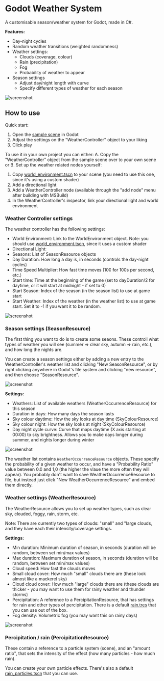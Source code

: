 # Godot Weather System

A customisable season/weather system for Godot, made in C#.

**Features:**
- Day-night cycles
- Random weather transitions (weighted randomness)
- Weather settings:
  - Clouds (coverage, colour)
  - Rain (precipitation)
  - Fog
  - Probability of weather to appear
- Season settings
  - Adjust day/night length with curve
  - Specify different types of weather for each season

![screenshot](screenshots/screenshot1.jpg)

## How to use

Quick start:
1. Open the [sample scene](sample_scene/sample_scene.tscn) in Godot
2. Adjust the settings on the "WeatherController" object to your liking
3. Click play

To use it in your own project you can either:
A. Copy the "WeatherController" object from the sample scene over to your own scene
or
B. Set up the weather related nodes yourself:
1. Copy [world_environment.tscn](addons/GodotWeatherSystem/nodes/world_environment.tscn) to your scene (you need to use this one, since it's using a custom shader)
2. Add a directional light
3. Add a WeatherController node (available through the "add node" menu after building with MSBuild)
4. In the WeatherController's inspector, link your directional light and world environment

### Weather Controller settings

The weather controller has the following settings:
- World Environment: Link to the WorldEnvironment object. Note: you should use [world_environment.tscn](addons/GodotWeatherSystem/nodes/world_environment.tscn), since it uses a custom shader
- Directional Light:
- Seasons: List of SeasonResource objects
- Day Duration: How long a day is, in seconds (controls the day-night cycles)
- Time Speed Multiplier: How fast time moves (100 for 100s per second, etc.)
- Start time: Time at the beginning of the game (set to dayDuration/2 for daytime, or it will start at midnight - if set to 0)
- Start Season: Index of the season (in the season list) to use at game start
- Start Weather: Index of the weather (in the weather list) to use at game start. Set it to -1 if you want it to be random.

![screenshot](screenshots/weather_controller_settings.jpg)

### Season settings (SeasonResource)

The first thing you want to do is to create some seaons.
These controll what types of weather you will see (summer => clear sky, autumn => rain, etc.), and how long the nights are.

You can create a season settings either by adding a new entry to the WeatherController's weather list and clicking "New SeasonResource", or by right clicking anywhere in Godot's file system and clicking "new resource", and then choose "SeasonResource".

![screenshot](screenshots/new_season.jpg)

**Settings:**
- Weathers: List of available weathers (WeatherOccurrenceResource) for this season
- Duration in days: How many days the season lasts
- Sky colour daytime: How the sky looks at day time (SkyColourResource)
- Sky colour night: How the sky looks at night (SkyColourResource)
- Day night cycle curve: Curve that maps daytime (X axis starting at 00:00) to sky brightness. Allows you to make days longer during summer, and nights longer during winter

![screenshot](screenshots/season_settings.jpg)

The weather list contains `WeatherOccurrenceResource` objects. These specify the probability of a given weather to occur, and have a "Probability Ratio" value between 0.0 and 1,0 (the higher the vlaue the more often they will appear).
You probably don't want to save WeatherOccurrenceResource to file, but instead just click "New WeatherOccurrenceResource" and embed them directly.

### Weather settings (WeatherResource)

The WeatherResource allows you to set up weather types, such as clear sky, clouded, foggy, rain, storm, etc.

Note: There are currently two types of clouds: "small" and "large clouds, and they have each their intensity/coverage settings.

**Settings:**
- Min duration: Minimum duration of season, in seconds (duration will be random, between set min/max values)
- Max duration: Maximum duration of season, in seconds (duration will be random, between set min/max values)
- Cloud speed: How fast the clouds moves
- Small cloud cover: How much "small" clouds there are (these look almost like a mackerel sky)
- Cloud cloud cover: How much "large" clouds there are (these clouds are thicker - you may want to use them for rainy weather and thunder storms)
- Percipitation: A reference to a PercipitationResource, that has settings for rain and other types of percipitation. There is a default [rain.tres](addons/GodotWeatherSystem/precipitation/rain.tres) that you can use out of the box.
- Fog density: Volumetric fog (you may want this on rainy days)

![screenshot](screenshots/weather_settings.jpg)

### Percipitation / rain (PercipitationResource)

These contain a reference to a particle system (scene), and an "amount ratio", that sets the intensity of the effect (how many particles - how much rain).

You can create your own particle effects. There's also a default [rain_particles.tscn](addons/GodotWeatherSystem/particles/rain_particles.tscn) that you can use.
